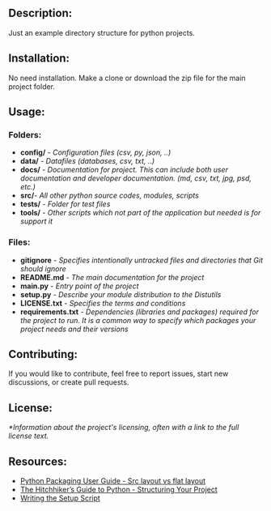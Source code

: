 ## Description:
Just an example directory structure for python projects.

## Installation:
No need installation. Make a clone or download the zip file for the main project folder.

## Usage:
### Folders:
- **config/** - _Configuration files (csv, py, json, ..)_ 
- **data/** - _Datafiles (databases, csv, txt, ..)_
- **docs/** - _Documentation for project. This can include both user documentation and developer documentation.
(md, csv, txt, jpg, psd, etc.)_
- **src/**- _All other python source codes, modules, scripts_
- **tests/** - _Folder for test files_
- **tools/** - _Other scripts which not part of the application but needed is for support it_
### Files:
- **gitignore** - _Specifies intentionally untracked files and directories that Git should ignore_
- **README.md** - _The main documentation for the project_
- **main.py** - _Entry point of the project_
- **setup.py** - _Describe your module distribution to the Distutils_
- **LICENSE.txt** - _Specifies the terms and conditions_
- **requirements.txt** - _Dependencies (libraries and packages) required for the project to run. It is a common
way to specify which packages your project needs and their versions_

## Contributing:
If you would like to contribute, feel free to report issues, start new discussions, or create pull requests.

## License:
_*Information about the project's licensing, often with a link to the full license text._

## Resources:
- [Python Packaging User Guide - Src layout vs flat layout](https://packaging.python.org/en/latest/discussions/src-layout-vs-flat-layout/)
- [The Hitchhiker’s Guide to Python - Structuring Your Project](https://docs.python-guide.org/writing/structure/)
- [Writing the Setup Script](https://docs.python.org/3.11/distutils/setupscript.html)